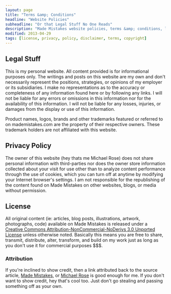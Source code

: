 ```yaml
---
layout: page
title: "Terms &amp; Conditions"
headline: "Website Policies"
subheadline: "Or that Legal Stuff No One Reads"
description: "Made Mistakes website policies, terms &amp; conditions, license, and other legal stuff you won't read."
modified: 2013-04-29
tags: [license, privacy, policy, disclaimer, terms, copyright]
---
```


## Legal Stuff

This is my personal website. All content provided is for informational purposes only. The writings and posts on this website are my own and don't necessarily represent the positions, strategies, or opinions of my employer or its subsidiaries. I make no representations as to the accuracy or completeness of any information found here or by following any links. I will not be liable for any errors or omissions in this information nor for the availability of this information. I will not be liable for any losses, injuries, or damages from the display or use of this information.

Product names, logos, brands and other trademarks featured or referred to on mademistakes.com are the property of their respective owners. These trademark holders are not affiliated with this website.

## Privacy Policy

The owner of this website (hey thats me Michael Rose) does not share personal information with third-parties nor does the owner store information collected about your visit for use other than to analyze content performance through the use of cookies, which you can turn off at anytime by modifying your Internet browser's settings. I am not responsible for the republishing of the content found on Made Mistakes on other websites, blogs, or media without permission.

## License

All original content (ie: articles, blog posts, illustrations, artwork, photographs, code) available on Made Mistakes is released under a [Creative Commons Attribution-NonCommercial-NoDerivs 3.0 Unported License](http://creativecommons.org/licenses/by-nc-nd/3.0/deed.en_US) unless otherwise noted. Basically this means you are free to share, transmit, distribute, alter, transform, and build on my work just as long as you don't use it for commercial purposes $$$.

### Attribution

If you're inclined to show credit, then a link attributed back to the source article, [Made Mistakes](htt://mademistakes.com), or [Michael Rose](http://mademistakes.com) is good enough for me. If you don't want to show credit, hey that's cool too. Just don't go stealing and passing something off as your own.